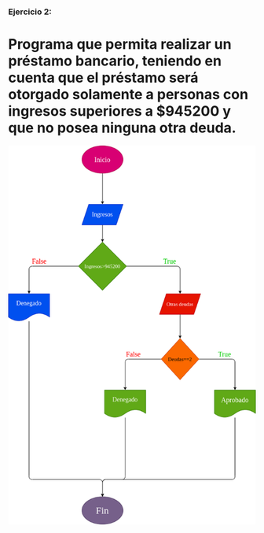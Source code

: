 ### Ejercicio 2:

# Programa que permita realizar un préstamo bancario, teniendo en cuenta que el préstamo será otorgado solamente a personas con ingresos superiores a $945200 y que no posea ninguna otra deuda.

![Diagrama de flujo](diagrama.png "diagrama de flujo")